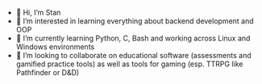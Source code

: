 - 👋 Hi, I’m Stan
- 👀 I’m interested in learning everything about backend development and OOP
- 🌱 I’m currently learning Python, C, Bash and working across Linux and Windows environments
- 💞️ I’m looking to collaborate on educational software (assessments and gamified practice tools) as well as tools for gaming (esp. TTRPG like Pathfinder or D&D)


<!---
stanley4000/stanley4000 is a ✨ special ✨ repository because its `README.md` (this file) appears on your GitHub profile.
You can click the Preview link to take a look at your changes.
--->
